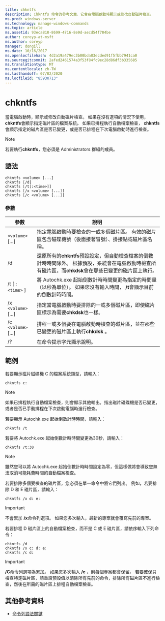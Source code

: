 ```yaml
---
title: chkntfs
description: Chkntfs 命令的參考文章，它會在電腦啟動時顯示或修改自動磁片檢查。
ms.prod: windows-server
ms.technology: manage-windows-commands
ms.topic: article
ms.assetid: 93eca810-8699-4716-8e9d-aecd54f704be
author: coreyp-at-msft
ms.author: coreyp
manager: dongill
ms.date: 10/16/2017
ms.openlocfilehash: 4d2a19a479ec3b00bda83ecded91f5fbb7941ca0
ms.sourcegitcommit: 2afed2461574a3f53f84fc9ec28d86df3b335685
ms.translationtype: MT
ms.contentlocale: zh-TW
ms.lasthandoff: 07/02/2020
ms.locfileid: "85930713"
---
```

# <a name="chkntfs"></a>chkntfs

當電腦啟動時，顯示或修改自動磁片檢查。 如果在沒有選項的情況下使用， **chkntfs**會顯示指定磁片區的檔案系統。 如果已排程執行自動檔案檢查， **chkntfs**會顯示指定的磁片區是否已變更，或是否已排程在下次電腦啟動時進行檢查。

> [!NOTE]
> 若要執行**chkntfs**，您必須是 Administrators 群組的成員。

## <a name="syntax"></a>語法

```
chkntfs <volume> [...]
chkntfs [/d]
chkntfs [/t[:<time>]]
chkntfs [/x <volume> [...]]
chkntfs [/c <volume> [...]]
```

### <a name="parameters"></a>參數

| 參數 | 說明 |
| --------- | ----------- |
| `<volume>` [...] | 指定電腦啟動時要檢查的一或多個磁片區。 有效的磁片區包含磁碟機號（後面接著冒號）、掛接點或磁片區名稱。 |
| /d | 還原所有的**chkntfs**預設設定，但自動檢查檔案的倒數計時時間除外。 根據預設，系統會在電腦啟動時檢查所有磁片區，而**chkdsk**會在那些已變更的磁片區上執行。 |
| /t [ `:<time>` ] | 將 Autochk.exe 起始倒數計時時間變更為指定的時間量（以秒為單位）。 如果您沒有輸入時間， **/t**會顯示目前的倒數計時時間。 |
| /x `<volume>` [...] | 指定當電腦啟動時要排除的一或多個磁片區，即使磁片區標示為需要**chkdsk**也一樣。 |
| /c `<volume>` [...] | 排程一或多個要在電腦啟動時檢查的磁片區，並在那些已變更的磁片區上執行**chkdsk** 。 |
| /? | 在命令提示字元顯示說明。 |

## <a name="examples"></a>範例

若要顯示磁片磁碟機 C 的檔案系統類型，請輸入：

```
chkntfs c:
```

> [!NOTE]
> 如果已排程執行自動檔案檢查，則會顯示其他輸出，指出磁片磁碟機是否已變更，或者是否已手動排程在下次啟動電腦時進行檢查。

若要顯示 Autochk.exe 起始倒數計時時間，請輸入：

```
chkntfs /t
```

若要將 Autochk.exe 起始倒數計時時間變更為30秒，請輸入：

```
chkntfs /t:30
```

> [!NOTE]
> 雖然您可以將 Autochk.exe 起始倒數計時時間設定為零，但這樣做將會導致您無法取消可能耗費時間的自動檔案檢查。

若要排除多個要檢查的磁片區，您必須在單一命令中將它們列出。 例如，若要排除 D 和 E 磁片區，請輸入：

```
chkntfs /x d: e:
```

> [!IMPORTANT]
> 不會累加 **/x**命令列選項。 如果您多次輸入，最新的專案就會覆寫先前的專案。

若要排程 D 磁片區上的自動檔案檢查，而不是 C 或 E 磁片區，請依序輸入下列命令：

```
chkntfs /d
chkntfs /x c: d: e:
chkntfs /c d:
```

> [!IMPORTANT]
> **/C**命令列選項為累加。 如果您多次輸入 **/c** ，則每個專案都會保留。 若要確保只檢查特定磁片區，請重設預設值以清除所有先前的命令，排除所有磁片區不進行檢查，然後在所需的磁片區上排程自動檔案檢查。

## <a name="additional-references"></a>其他參考資料

- [命令列語法關鍵](command-line-syntax-key.md)
